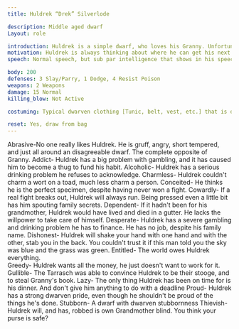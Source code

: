 ```yaml
---
title: Huldrek “Drek” Silverlode

description: Middle aged dwarf
Layout: role

introduction: Huldrek is a simple dwarf, who loves his Granny. Unfortunately, Huldrek has fallen in with the wrong crowd. The Tarraschs came a'calling one day, and ol' Huldrek answered. Now, he's a Tarrasch pawn, who gets 2 gold a day as payment for his services. Huldrek is a egotistical and selfish dwarf who thinks of nothing but himself. He is crass and sarcastic, entitled, lazy, and a coward. Huldrek only thinks of Huldrek and how things effect him.
motivation: Huldrek is always thinking about where he can get his next drink and his next gambling fix. He is a coward and will run rather than fight. He loves his Grandmother, and will not hear anything bad about her.. He has no idea of the depth of depravity the Tarrasch are capable of. He has no idea that he is in a deadly group. He will deny any wrongdoing if questioned. He will claim he “just watches a box and runs errands for people”. He will never admit to betraying anyone, or even having knowledge that he betrayed anyone. He is a simple and gullible dwarf.
speech: Normal speech, but sub par intelligence that shows in his speech patterns

body: 200
defenses: 3 Slay/Parry, 1 Dodge, 4 Resist Poison
weapons: 2 Weapons
damage: 15 Normal
killing_blow: Not Active

costuming: Typical dwarven clothing [Tunic, belt, vest, etc.] that is dirty and distressed ; Messy beard and braids; 

reset: Yes, draw from bag
---
```

Abrasive-No one really likes Huldrek. He is gruff, angry, short tempered, and just all around an disagreeable dwarf. The complete opposite of Granny.
Addict- Huldrek has a big problem with gambling, and it has caused him to become a thug to fund his habit.
Alcoholic- Huldrek has a serious drinking problem he refuses to acknowledge. 
Charmless- Huldrek couldn't charm a wort on a toad, much less charm a person.
Conceited- He thinks he is the perfect specimen, despite having never won a fight.
Cowardly- If a real fight breaks out, Huldrek will always run. Being pressed even a little bit has him spouting family secrets.
Dependent- If it hadn't been for his grandmother, Huldrek would have lived and died in a gutter. He lacks the willpower to take care of himself.
Desperate- Huldrek has a severe gambling and drinking problem he has to finance. He has no job, despite his family name.
Dishonest- Huldrek will shake your hand with one hand and with the other, stab you in the back. You couldn't trust it if this man told you the sky was blue and the grass was green. 
Entitled- The world owes Huldrek everything.  
Greedy- Huldrek wants all the money, he just doesn't want to work for it.
Gullible- The Tarrasch was able to convince Huldrek to be their stooge, and to steal Granny's book.
Lazy- The only thing Huldrek has been on time for is his dinner. And don't give him anything to do with a deadline
Proud- Huldrek has a strong dwarven pride, even though he shouldn't be proud of the things he's done.
Stubborn- A dwarf with dwarven stubbornness
Thievish- Huldrek will, and has, robbed is own Grandmother blind. You think your purse is safe?
